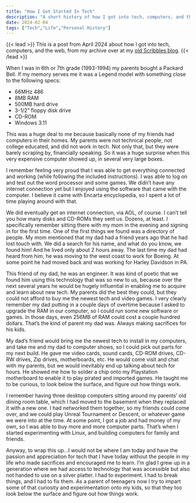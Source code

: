 ```yaml
---
title: "How I Got Started In Tech"
description: "A short history of how I got into tech, computers, and the web"
date: 2024-02-04
tags: ["Tech","Life","Personal History"]
---
```

{{< lead >}}
This is a post from April 2024 about how I got into tech, computers, and the web, from my archive over at my [old Scribbles blog](https://scribbles.page/znd9ix_p). 
{{< /lead >}}

When I was in 6th or 7th grade (1993-1994) my parents bought a Packard Bell. If my memory serves me it was a Legend model with something close to the following specs:

- 66MHz 486
- 8MB RAM
- 500MB hard drive
- 3-1/2” floppy disk drive
- CD-ROM
- Windows 3.11

This was a huge deal to me because basically none of my friends had computers in their homes. My parents were not technical people, not college educated, and did not work in tech. Not only that, but they were barely scraping by, financially speaking. So it was a huge surprise when this very expensive computer showed up, in several very large boxes.

I remember feeling very proud that I was able to get everything connected and working (while following the included instructions). I was able to log on and test out the word processor and some games. We didn’t have any internet connection yet but I enjoyed using the software that came with the computer. I believe it came with Encarta encyclopedia, so I spent a lot of time playing around with that.

We did eventually get an internet connection, via AOL, of course. I can’t tell you how many disks and CD-ROMs they sent us. Dozens, at least. I specifically remember sitting there with my mom in the evening and signing in for the first time. One of the first things we found was a directory of people. My mom mentioned that my dad had a friend years ago that he had lost touch with. We did a search for his name, and what do you know, we found him! And he lived only about 2 hours away. The last time my dad had heard from him, he was moving to the west coast to work for Boeing. At some point he had moved back and was working for Harley Davidson in PA.

This friend of my dad, he was an engineer. It was kind of poetic that we found him using this technology that was so new to us, because over the next several years he would be hugely influential in enabling me to acquire and learn about new tech. My parents did the best they could, but they could not afford to buy me the newest tech and video games. I very clearly remember my dad putting in a couple days of overtime because I asked to upgrade the RAM in our computer, so I could run some new software or games. In those days, even 256MB of RAM could cost a couple hundred dollars. That’s the kind of parent my dad was. Always making sacrifices for his kids.

My dad’s friend would bring me the newest tech to install in my computers, and take me and my dad to computer shows, so I could pick out parts for my next build. He gave me video cards, sound cards, CD-ROM drives, CD-RW drives, Zip drives, motherboards, etc. He would come visit and chat with my parents, but we would inevitably end up talking about tech for hours. He showed me how to solder a chip onto my Playstation motherboard to enable it to play pirated and imported games. He taught me to be curious, to look below the surface, and figure out how things work.

I remember having three desktop computers sitting around my parents’ old dining room table, which I had moved to the basement when they replaced it with a new one. I had networked them together, so my friends could come over, and we could play Unreal Tournament or Descent, or whatever game we were into at the time. At some point, I got a job and had money of my own, so I was able to buy more and more computer parts. That’s when I started experimenting with Linux, and building computers for family and friends.

Anyway, to wrap this up…I would not be where I am today and have the passion and appreciation for tech that I have today without the people in my life who made sacrifices and encouraged me to learn. I’m glad I grew up in a generation where we had access to technology that was accessible but also not handed to use on a silver platter. I had to experiment. I had to break things, and I had to fix them. As a parent of teenagers now I try to impart some of that curiosity and experimentation onto my kids, so that they too look below the surface and figure out how things work.
